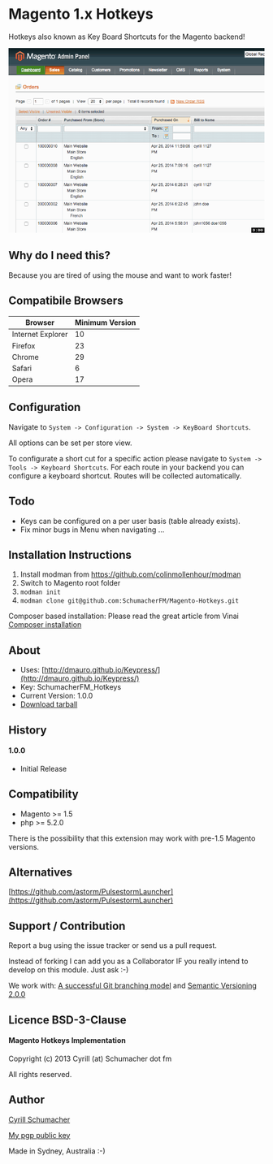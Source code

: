 Magento 1.x Hotkeys
===============

Hotkeys also known as Key Board Shortcuts for the Magento backend!

![Animation](https://raw.githubusercontent.com/SchumacherFM/Magento-Hotkeys/master/ppAction.gif "Animation")


Why do I need this?
-------------------

Because you are tired of using the mouse and want to work faster!

Compatibile Browsers
-------------


| Browser | Minimum Version |
| --------|-----------------|
| Internet Explorer | 10 |
| Firefox | 23 |
| Chrome | 29 |
| Safari | 6 |
| Opera | 17 |


Configuration
-------------

Navigate to `System -> Configuration -> System -> KeyBoard Shortcuts`.

All options can be set per store view.

To configurate a short cut for a specific action please navigate to `System -> Tools -> Keyboard Shortcuts`. For each route in your backend you can configure a keyboard shortcut. Routes will be collected automatically.

Todo
----

- Keys can be configured on a per user basis (table already exists).
- Fix minor bugs in Menu when navigating ...

Installation Instructions
-------------------------

1. Install modman from https://github.com/colinmollenhour/modman
2. Switch to Magento root folder
3. `modman init`
4. `modman clone git@github.com:SchumacherFM/Magento-Hotkeys.git`

Composer based installation:  Please read the great article from
Vinai [Composer installation](http://magebase.com/magento-tutorials/composer-with-magento/)

About
-----

- Uses: [http://dmauro.github.io/Keypress/](http://dmauro.github.io/Keypress/)
- Key: SchumacherFM_Hotkeys
- Current Version: 1.0.0
- [Download tarball](https://github.com/SchumacherFM/Magento-Hotkeys/tags)

History
-------

#### 1.0.0

- Initial Release


Compatibility
-------------

- Magento >= 1.5
- php >= 5.2.0

There is the possibility that this extension may work with pre-1.5 Magento versions.

Alternatives
---------

[https://github.com/astorm/PulsestormLauncher](https://github.com/astorm/PulsestormLauncher) 

Support / Contribution
----------------------

Report a bug using the issue tracker or send us a pull request.

Instead of forking I can add you as a Collaborator IF you really intend to develop on this module. Just ask :-)

We work with: [A successful Git branching model](http://nvie.com/posts/a-successful-git-branching-model/) and [Semantic Versioning 2.0.0](http://semver.org/)

Licence BSD-3-Clause
--------------------

#### Magento Hotkeys Implementation

Copyright (c) 2013 Cyrill (at) Schumacher dot fm

All rights reserved.


Author
------

[Cyrill Schumacher](http://cyrillschumacher.com)

[My pgp public key](http://www.schumacher.fm/cyrill.asc)

Made in Sydney, Australia :-)
